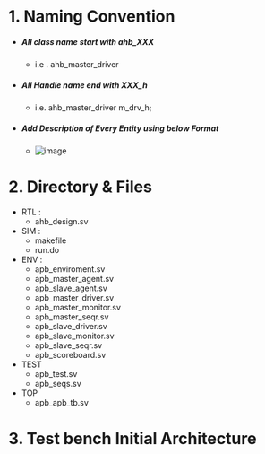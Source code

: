 # 1. Naming Convention
- ##### All class name start with ahb_XXX
  - i.e . ahb_master_driver
- ##### All Handle name end with XXX_h
  - i.e.  ahb_master_driver m_drv_h;
- ##### Add Description of Every Entity using below Format
    -  ![image](https://github.com/user-attachments/assets/9a605278-0e2a-403a-8239-83d53a9b191f)

# 2. Directory & Files
  - RTL    :
    - ahb_design.sv
  - SIM    :
    - makefile
    - run.do
  - ENV    :
    - apb_enviroment.sv
    - apb_master_agent.sv
    - apb_slave_agent.sv
    - apb_master_driver.sv
    - apb_master_monitor.sv
    - apb_master_seqr.sv
    - apb_slave_driver.sv
    - apb_slave_monitor.sv
    - apb_slave_seqr.sv
    - apb_scoreboard.sv
  - TEST
    - apb_test.sv
    - apb_seqs.sv
  - TOP
    - apb_apb_tb.sv
# 3. Test bench Initial Architecture
    
